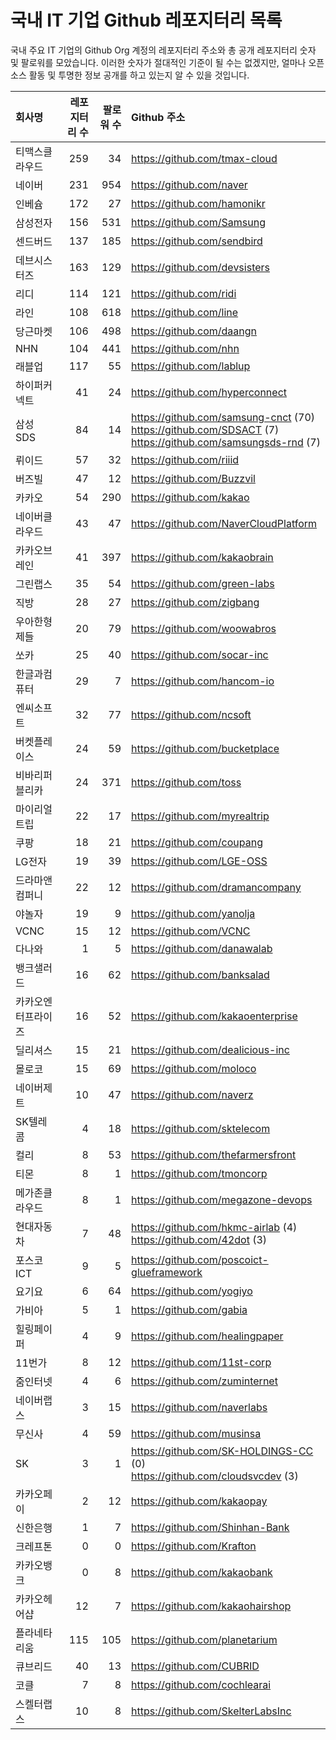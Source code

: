 # 국내 IT 기업 Github 레포지터리 목록
국내 주요 IT 기업의 Github Org 계정의 레포지터리 주소와 총 공개 레포지터리 숫자 및 팔로워를 모았습니다. 이러한 숫자가 절대적인 기준이 될 수는 없겠지만, 얼마나 오픈 소스 활동 및 투명한 정보 공개를 하고 있는지 알 수 있을 것입니다.

<!-- MARKDOWN_TABLE(GITHUB): START -->

| **회사명** | **레포지터리 수** | **팔로워 수** | **Github 주소** |
|:---|---:|---:|:---|
| 티맥스클라우드 | 259 | 34 | https://github.com/tmax-cloud |
| 네이버 | 231 | 954 | https://github.com/naver |
| 인베슘 | 172 | 27 | https://github.com/hamonikr |
| 삼성전자 | 156 | 531 | https://github.com/Samsung |
| 센드버드 | 137 | 185 | https://github.com/sendbird |
| 데브시스터즈 | 163 | 129 | https://github.com/devsisters |
| 리디 | 114 | 121 | https://github.com/ridi |
| 라인 | 108 | 618 | https://github.com/line |
| 당근마켓 | 106 | 498 | https://github.com/daangn |
| NHN | 104 | 441 | https://github.com/nhn |
| 래블업 | 117 | 55 | https://github.com/lablup |
| 하이퍼커넥트 | 41 | 24 | https://github.com/hyperconnect |
| 삼성SDS | 84 | 14 | https://github.com/samsung-cnct (70)<br />https://github.com/SDSACT (7)<br />https://github.com/samsungsds-rnd (7) |
| 뤼이드 | 57 | 32 | https://github.com/riiid |
| 버즈빌 | 47 | 12 | https://github.com/Buzzvil |
| 카카오 | 54 | 290 | https://github.com/kakao |
| 네이버클라우드 | 43 | 47 | https://github.com/NaverCloudPlatform |
| 카카오브레인 | 41 | 397 | https://github.com/kakaobrain |
| 그린랩스 | 35 | 54 | https://github.com/green-labs |
| 직방 | 28 | 27 | https://github.com/zigbang |
| 우아한형제들 | 20 | 79 | https://github.com/woowabros |
| 쏘카 | 25 | 40 | https://github.com/socar-inc |
| 한글과컴퓨터 | 29 | 7 | https://github.com/hancom-io |
| 엔씨소프트 | 32 | 77 | https://github.com/ncsoft |
| 버켓플레이스 | 24 | 59 | https://github.com/bucketplace |
| 비바리퍼블리카 | 24 | 371 | https://github.com/toss |
| 마이리얼트립 | 22 | 17 | https://github.com/myrealtrip |
| 쿠팡 | 18 | 21 | https://github.com/coupang |
| LG전자 | 19 | 39 | https://github.com/LGE-OSS |
| 드라마앤컴퍼니 | 22 | 12 | https://github.com/dramancompany |
| 야놀자 | 19 | 9 | https://github.com/yanolja |
| VCNC | 15 | 12 | https://github.com/VCNC |
| 다나와 | 1 | 5 | https://github.com/danawalab |
| 뱅크샐러드 | 16 | 62 | https://github.com/banksalad |
| 카카오엔터프라이즈 | 16 | 52 | https://github.com/kakaoenterprise |
| 딜리셔스 | 15 | 21 | https://github.com/dealicious-inc |
| 몰로코 | 15 | 69 | https://github.com/moloco |
| 네이버제트 | 10 | 47 | https://github.com/naverz |
| SK텔레콤 | 4 | 18 | https://github.com/sktelecom |
| 컬리 | 8 | 53 | https://github.com/thefarmersfront |
| 티몬 | 8 | 1 | https://github.com/tmoncorp |
| 메가존클라우드 | 8 | 1 | https://github.com/megazone-devops |
| 현대자동차 | 7 | 48 | https://github.com/hkmc-airlab (4)<br />https://github.com/42dot (3) |
| 포스코ICT | 9 | 5 | https://github.com/poscoict-glueframework |
| 요기요 | 6 | 64 | https://github.com/yogiyo |
| 가비아 | 5 | 1 | https://github.com/gabia |
| 힐링페이퍼 | 4 | 9 | https://github.com/healingpaper |
| 11번가 | 8 | 12 | https://github.com/11st-corp |
| 줌인터넷 | 4 | 6 | https://github.com/zuminternet |
| 네이버랩스 | 3 | 15 | https://github.com/naverlabs |
| 무신사 | 4 | 59 | https://github.com/musinsa |
| SK | 3 | 1 | https://github.com/SK-HOLDINGS-CC (0)<br />https://github.com/cloudsvcdev (3) |
| 카카오페이 | 2 | 12 | https://github.com/kakaopay |
| 신한은행 | 1 | 7 | https://github.com/Shinhan-Bank |
| 크레프톤 | 0 | 0 | https://github.com/Krafton |
| 카카오뱅크 | 0 | 8 | https://github.com/kakaobank |
| 카카오헤어샵 | 12 | 7 | https://github.com/kakaohairshop |
| 플라네타리움 | 115 | 105 | https://github.com/planetarium |
| 큐브리드 | 40 | 13 | https://github.com/CUBRID |
| 코클 | 7 | 8 | https://github.com/cochlearai |
| 스켈터랩스 | 10 | 8 | https://github.com/SkelterLabsInc |

<!-- MARKDOWN_TABLE(GITHUB): END -->
